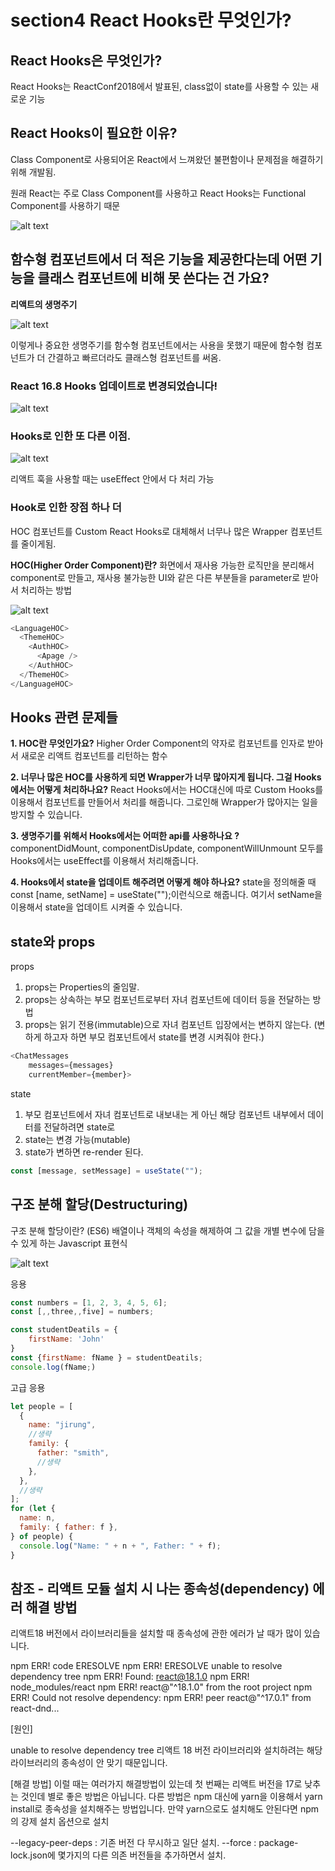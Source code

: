 # section4 React Hooks란 무엇인가?

## React Hooks은 무엇인가?

React Hooks는 ReactConf2018에서 발표된, class없이 state를 사용할 수 있는 새로운 기능

## React Hooks이 필요한 이유?

Class Component로 사용되어온 React에서 느껴왔던 불편함이나 문제점을 해결하기 위해 개발됨.

원래 React는 주로 Class Component를 사용하고 React Hooks는 Functional Component를 사용하기 때문

![alt text](image.png)

## 함수형 컴포넌트에서 더 적은 기능을 제공한다는데 어떤 기능을 클래스 컴포넌트에 비해 못 쓴다는 건 가요?

**리액트의 생명주기**

![alt text](image-1.png)

이렇게나 중요한 생명주기를 함수형 컴포넌트에서는 사용을 못했기 때문에 함수형 컴포넌트가 더 간결하고 빠르더라도 클래스형 컴포넌트를 써옴.

### React 16.8 Hooks 업데이트로 변경되었습니다!

![alt text](image-2.png)

### Hooks로 인한 또 다른 이점.

![alt text](image-4.png)

리액트 훅을 사용할 때는 useEffect 안에서 다 처리 가능

### Hook로 인한 장점 하나 더

HOC 컴포넌트를 Custom React Hooks로 대체해서 너무나 많은 Wrapper 컴포넌트를 줄이게됨.

**HOC(Higher Order Component)란?**
화면에서 재사용 가능한 로직만을 분리해서 component로 만들고, 재사용 불가능한 UI와 같은 다른 부분들을 parameter로 받아서 처리하는 방법

![alt text](image-5.png)

```js
<LanguageHOC>
  <ThemeHOC>
    <AuthHOC>
      <Apage />
    </AuthHOC>
  </ThemeHOC>
</LanguageHOC>
```

## Hooks 관련 문제들

**1. HOC란 무엇인가요?**
Higher Order Component의 약자로 컴포넌트를 인자로 받아서 새로운 리액트 컴포넌트를 리턴하는 함수

**2. 너무나 많은 HOC를 사용하게 되면 Wrapper가 너무 많아지게 됩니다. 그걸 Hooks에서는 어떻게 처리하나요?**
React Hooks에서는 HOC대신에 따로 Custom Hooks를 이용해서 컴포넌트를 만들어서 처리를 해줍니다. 그로인해 Wrapper가 많아지는 일을 방지할 수 있습니다.

**3. 생명주기를 위해서 Hooks에서는 어떠한 api를 사용하나요 ?**
componentDidMount, componentDisUpdate, componentWillUnmount 모두를 Hooks에서는 useEffect를 이용해서 처리해줍니다.

**4. Hooks에서 state을 업데이트 해주려면 어떻게 해야 하나요?**
state을 정의해줄 때 const [name, setName] = useState("");이런식으로 해줍니다. 여기서 setName을 이용해서 state을 업데이트 시켜줄 수 있습니다.

## state와 props

props

1. props는 Properties의 줄임말.
2. props는 상속하는 부모 컴포넌트로부터 자녀 컴포넌트에 데이터 등을 전달하는 방법
3. props는 읽기 전용(immutable)으로 자녀 컴포넌트 입장에서는 변하지 않는다.
   (변하게 하고자 하면 부모 컴포넌트에서 state를 변경 시켜줘야 한다.)

```js
<ChatMessages
    messages={messages}
    currentMember={member}>
```

state

1. 부모 컴포넌트에서 자녀 컴포넌트로 내보내는 게 아닌 해당 컴포넌트 내부에서 데이터를 전달하려면 state로
2. state는 변경 가능(mutable)
3. state가 변하면 re-render 된다.

```js
const [message, setMessage] = useState("");
```

## 구조 분해 할당(Destructuring)

구조 분해 할당이란? (ES6)
배열이나 객체의 속성을 해제하여 그 값을 개별 변수에 담을 수 있게 하는 Javascript 표현식

![alt text](image-6.png)

응용

```js
const numbers = [1, 2, 3, 4, 5, 6];
const [,,three,,five] = numbers;

const studentDeatils = {
    firstName: 'John'
}
const {firstName: fName } = studentDeatils;
console.log(fName;)
```

고급 응용

```js
let people = [
  {
    name: "jirung",
    //생략
    family: {
      father: "smith",
      //생략
    },
  },
  //생략
];
for (let {
  name: n,
  family: { father: f },
} of people) {
  console.log("Name: " + n + ", Father: " + f);
}
```

## 참조 - 리액트 모듈 설치 시 나는 종속성(dependency) 에러 해결 방법

리액트18 버전에서 라이브러리들을 설치할 때
종속성에 관한 에러가 날 때가 많이 있습니다.

npm ERR! code ERESOLVE
npm ERR! ERESOLVE unable to resolve dependency tree
npm ERR! Found: react@18.1.0
npm ERR! node_modules/react
npm ERR! react@"^18.1.0" from the root project
npm ERR! Could not resolve dependency:
npm ERR! peer react@"^17.0.1" from react-dnd...

[원인]

unable to resolve dependency tree
리액트 18 버전 라이브러리와 설치하려는 해당 라이브러리의 종속성이 안 맞기 때문입니다.

[해결 방법]
이럴 때는 여러가지 해결방법이 있는데
첫 번째는 리액트 버전을 17로 낮추는 것인데 별로 좋은 방법은 아닙니다.
다른 방법은 npm 대신에 yarn을 이용해서 yarn install로 종속성을 설치해주는 방법입니다.
만약 yarn으로도 설치해도 안된다면 npm의 강제 설치 옵션으로 설치

--legacy-peer-deps : 기존 버전 다 무시하고 일단 설치.
--force : package-lock.json에 몇가지의 다른 의존 버전들을 추가하면서 설치.
